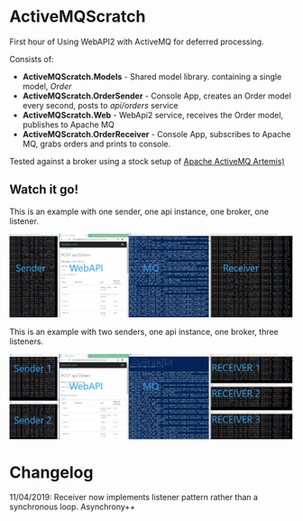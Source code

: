 # ActiveMQScratch

First hour of Using WebAPI2 with ActiveMQ for deferred processing.

Consists of:
* **ActiveMQScratch.Models** - Shared model library. containing a single model, *Order*
* **ActiveMQScratch.OrderSender** - Console App, creates an Order model every second, posts to *api/orders* service
* **ActiveMQScratch.Web** - WebApi2 service, receives the Order model, publishes to Apache MQ
* **ActiveMQScratch.OrderReceiver** - Console App, subscribes to Apache MQ, grabs orders and prints to console.

Tested against a broker using a stock setup of [Apache ActiveMQ Artemis)](https://activemq.apache.org/components/artemis/)

## Watch it go!

This is an example with one sender, one api instance, one broker, one listener.

![animation](https://raw.githubusercontent.com/dbl4ck/ActiveMQScratch/master/Docs/Images/animation-single.gif)

This is an example with two senders, one api instance, one broker, three listeners.

![animation](https://raw.githubusercontent.com/dbl4ck/ActiveMQScratch/master/Docs/Images/animation-multiple.gif)

# Changelog
11/04/2019: Receiver now implements listener pattern rather than a synchronous loop. Asynchrony++
